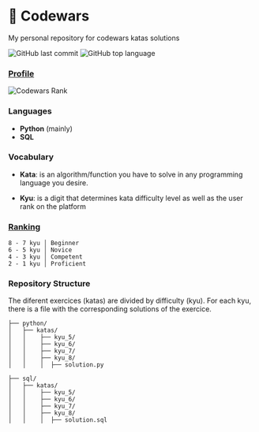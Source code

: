 # :martial_arts_uniform: Codewars
My personal repository for codewars katas solutions

![GitHub last commit](https://img.shields.io/github/last-commit/mavalos90/codewars_katas)
![GitHub top language](https://img.shields.io/github/languages/top/mavalos90/codewars_katas)

### [Profile](http://www.codewars.com/users/mavalos90)
![Codewars Rank](https://www.codewars.com/users/mavalos/badges/large)

### Languages 
- **Python** (mainly)
- **SQL**

### Vocabulary
- **Kata**: is an algorithm/function you have to solve in any programming language you desire.

- **Kyu**: is a digit that determines kata difficulty level as well as the user rank on the platform

### [Ranking](http://www.codewars.com/about)
```
8 - 7 kyu │ Beginner
6 - 5 kyu │ Novice
4 - 3 kyu │ Competent
2 - 1 kyu │ Proficient
```

### Repository Structure
The diferent exercices (katas) are divided by difficulty (kyu). For each kyu, there is a file with the corresponding solutions of the exercice.

```
├── python/
│   ├── katas/
│   │    ├── kyu_5/
│   │    ├── kyu_6/
│   │    ├── kyu_7/
│   │    ├── kyu_8/
│   │    │  ├── solution.py

├── sql/
│   ├── katas/
│   │    ├── kyu_5/
│   │    ├── kyu_6/
│   │    ├── kyu_7/
│   │    ├── kyu_8/
│   │    │  ├── solution.sql

```
